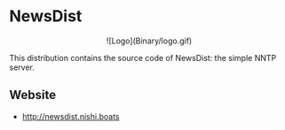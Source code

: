 # NewsDist

<p align="center">
	![Logo](Binary/logo.gif)
</p>

This distribution contains the source code of NewsDist: the simple NNTP server.

## Website

 - http://newsdist.nishi.boats
